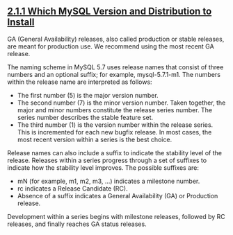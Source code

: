 ## [2.1.1 Which MySQL Version and Distribution to Install](http://dev.mysql.com/doc/refman/5.7/en/which-version.html)

GA (General Availability) releases, also called production or stable releases, are meant for production use. We recommend using the most recent GA release.

 The naming scheme in MySQL 5.7 uses release names that consist of three numbers and an optional suffix; for example, mysql-5.7.1-m1. The numbers within the release name are interpreted as follows:

+ The first number (5) is the major version number.
+ The second number (7) is the minor version number. Taken together, the major and minor numbers constitute the release series number. The series number describes the stable feature set.
+ The third number (1) is the version number within the release series. This is incremented for each new bugfix release. In most cases, the most recent version within a series is the best choice.

Release names can also include a suffix to indicate the stability level of the release. Releases within a series progress through a set of suffixes to indicate how the stability level improves. The possible suffixes are:

+ mN (for example, m1, m2, m3, ...) indicates a milestone number.
+ rc indicates a Release Candidate (RC).
+ Absence of a suffix indicates a General Availability (GA) or Production release.

Development within a series begins with milestone releases, followed by RC releases, and finally reaches GA status releases.